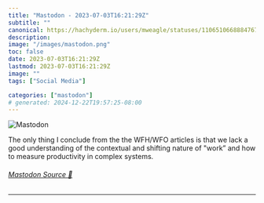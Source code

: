 ```yaml
---
title: "Mastodon - 2023-07-03T16:21:29Z"
subtitle: ""
canonical: https://hachyderm.io/users/mweagle/statuses/110651066888476742
description:
image: "/images/mastodon.png"
toc: false
date: 2023-07-03T16:21:29Z
lastmod: 2023-07-03T16:21:29Z
image: ""
tags: ["Social Media"]

categories: ["mastodon"]
# generated: 2024-12-22T19:57:25-08:00
---
```

![Mastodon](/images/mastodon.png)

<p>The only thing I conclude from the the WFH/WFO articles is that we lack a good understanding of the contextual and shifting nature of &quot;work” and how to measure productivity in complex systems.</p>


###### [Mastodon Source 🐘](https://hachyderm.io/@mweagle/110651066888476742)

___
